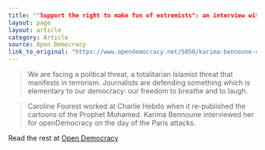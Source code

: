 ```yaml
---
title: ""Support the right to make fun of extremists": an interview with Caroline Fourest"
layout: page
layout: article
category: Article
source: Open Democracy
link_to_original: "https://www.opendemocracy.net/5050/karima-bennoune-caroline-fourest/support-right-to-make-fun-of-extremists-interview-with-carolin"
---
```

> We are facing a political threat, a totalitarian Islamist threat that manifests in terrorism. Journalists are defending something which is elementary to our democracy: our freedom to breathe and to laugh.

> Caroline Fourest worked at Charlie Hebdo when it re-published the cartoons of the Prophet Mohamed. Karima Bennoune interviewed her for openDemocracy on the day of the Paris attacks.

Read the rest at [Open Democracy](https://www.opendemocracy.net/5050/karima-bennoune-caroline-fourest/support-right-to-make-fun-of-extremists-interview-with-carolin)